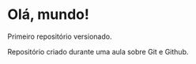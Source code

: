 # Olá, mundo!
 Primeiro repositório versionado.

 Repositório criado durante uma aula sobre Git e Github.
